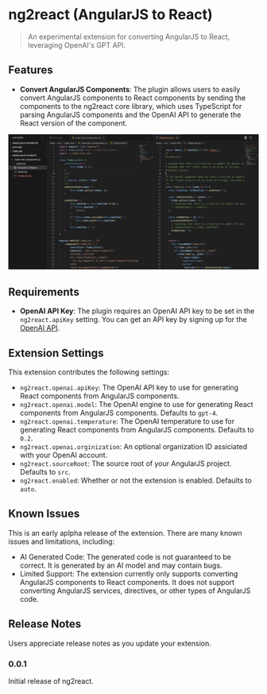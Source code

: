 # ng2react (AngularJS to React)

> An experimental extension for converting AngularJS to React, leveraging OpenAI's GPT API.

## Features

- **Convert AngularJS Components**: The plugin allows users to easily convert AngularJS components to React components by sending the components to the ng2react core library, which uses TypeScript for parsing AngularJS components and the OpenAI API to generate the React version of the component.

![Component Conversion](images/todolist-conversion-example.png)

## Requirements

- **OpenAI API Key**: The plugin requires an OpenAI API key to be set in the `ng2react.apiKey` setting. You can get an API key by signing up for the [OpenAI API](https://beta.openai.com/).

## Extension Settings

This extension contributes the following settings:
* `ng2react.openai.apiKey`: The OpenAI API key to use for generating React components from AngularJS components.
* `ng2react.openai.model`: The OpenAI engine to use for generating React components from AngularJS components. Defaults to `gpt-4`.
* `ng2react.openai.temperature`: The OpenAI temperature to use for generating React components from AngularJS components. Defaults to `0.2`.
* `ng2react.openai.orginization`: An optional organization ID assiciated with your OpenAI account. 
* `ng2react.sourceRoot`: The source root of your AngularJS project. Defaults to `src`.
* `ng2react.enabled`: Whether or not the extension is enabled. Defaults to `auto`.

## Known Issues

This is an early aplpha release of the extension. There are many known issues and limitations, including:
* AI Generated Code: The generated code is not guaranteed to be correct. It is generated by an AI model and may contain bugs.
* Limited Support: The extension currently only supports converting AngularJS components to React components. It does not support converting AngularJS services, directives, or other types of AngularJS code.

## Release Notes

Users appreciate release notes as you update your extension.

### 0.0.1

Initial release of ng2react.
